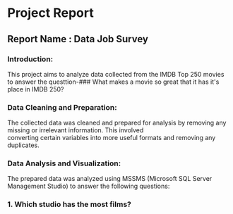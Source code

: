 # Project Report

## Report Name : Data Job Survey

### Introduction:
This project aims to analyze data collected from the IMDB Top 250 movies to answer the questtion-### What makes a movie so great that it has it's place in IMDB 250?

### Data Cleaning and Preparation:
The collected data was cleaned and prepared for analysis by removing any missing or irrelevant information. This involved <br>
converting certain variables into more useful formats and removing any duplicates.

### Data Analysis and Visualization:
The prepared data was analyzed using MSSMS (Microsoft SQL Server Management Studio) to answer the following questions:

### 1. Which studio has the most films?

